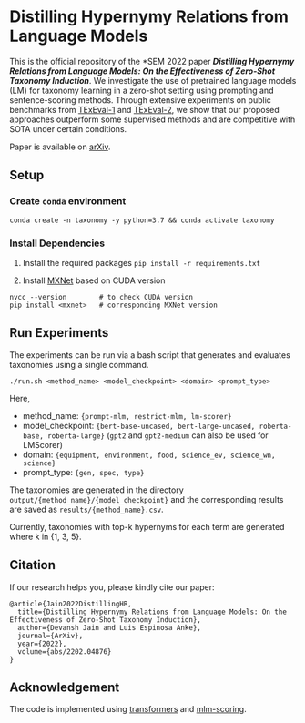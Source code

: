 # Distilling Hypernymy Relations from Language Models

This is the official repository of the \*SEM 2022 paper **_Distilling Hypernymy Relations from Language Models: On the Effectiveness of Zero-Shot Taxonomy Induction_**. We investigate the use of pretrained language models (LM) for taxonomy learning in a zero-shot setting using prompting and sentence-scoring methods. Through extensive experiments on public benchmarks from [TExEval-1](https://www.aclweb.org/anthology/S15-2151/) and [TExEval-2](https://www.aclweb.org/anthology/S16-1168/), we show that our proposed approaches outperform some supervised methods and are competitive with SOTA under certain conditions.

Paper is available on [arXiv](https://arxiv.org/abs/2202.04876).

## Setup

### Create `conda` environment

`conda create -n taxonomy -y python=3.7 && conda activate taxonomy`

### Install Dependencies

1. Install the required packages
   `pip install -r requirements.txt`

2. Install [MXNet](https://mxnet.apache.org/versions/1.8.0/get_started?platform=linux&language=python&processor=gpu&environ=pip&) based on CUDA version

```
nvcc --version        # to check CUDA version
pip install <mxnet>   # corresponding MXNet version
```

## Run Experiments

The experiments can be run via a bash script that generates and evaluates taxonomies using a single command.

```
./run.sh <method_name> <model_checkpoint> <domain> <prompt_type>
```

Here,

- method_name: `{prompt-mlm, restrict-mlm, lm-scorer}`
- model_checkpoint: `{bert-base-uncased, bert-large-uncased, roberta-base, roberta-large}` (`gpt2` and `gpt2-medium` can also be used for LMScorer)
- domain: `{equipment, environment, food, science_ev, science_wn, science}`
- prompt_type: `{gen, spec, type}`

The taxonomies are generated in the directory `output/{method_name}/{model_checkpoint}` and the corresponding results are saved as `results/{method_name}.csv`.

Currently, taxonomies with top-k hypernyms for each term are generated where k in {1, 3, 5}.

## Citation

If our research helps you, please kindly cite our paper:

```
@article{Jain2022DistillingHR,
  title={Distilling Hypernymy Relations from Language Models: On the Effectiveness of Zero-Shot Taxonomy Induction},
  author={Devansh Jain and Luis Espinosa Anke},
  journal={ArXiv},
  year={2022},
  volume={abs/2202.04876}
}
```

## Acknowledgement

The code is implemented using [transformers](https://github.com/huggingface/transformers) and [mlm-scoring](https://github.com/awslabs/mlm-scoring).
